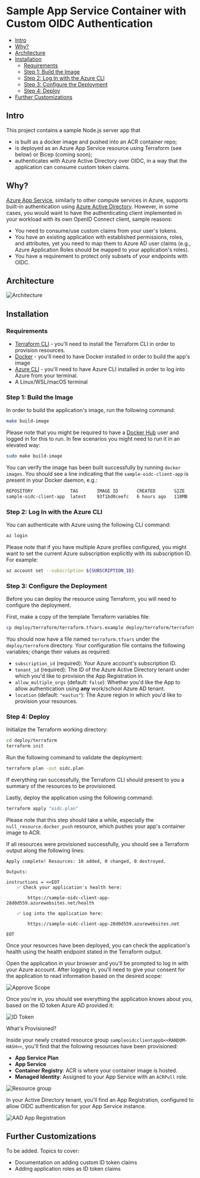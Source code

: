 # Sample App Service Container with Custom OIDC Authentication

- [Intro](#intro)
- [Why?](#why-)
- [Architecture](#architecture)
- [Installation](#installation)
  * [Requirements](#requirements)
  * [Step 1: Build the Image](#step-1--build-the-image)
  * [Step 2: Log In with the Azure CLI](#step-2--log-in-with-the-azure-cli)
  * [Step 3: Configure the Deployment](#step-3--configure-the-deployment)
  * [Step 4: Deploy](#step-4--deploy)
- [Further Customizations](#further-customizations)

## Intro

This project contains a sample Node.js server app that

* is built as a docker image and pushed into an ACR container repo;
* is deployed as an Azure App Service resource using Terraform (see below) or Bicep (coming soon);
* authenticates with Azure Active Directory over OIDC, in a way that the application can consume custom token claims.

## Why?

[Azure App Service](https://docs.microsoft.com/en-us/azure/app-service/overview), similarly to other compute services in Azure, supports built-in authentication using [Azure Active Directory](https://docs.microsoft.com/en-us/azure/active-directory/authentication/overview-authentication).
However, in some cases, you would want to have the authenticating client implemented in your workload with its own OpenID Connect client, sample reasons:

* You need to consume/use custom claims from your user's tokens.
* You have an existing application with established permissions, roles, and attributes, yet you need
  to map them to Azure AD user claims (e.g., Azure Application Roles should be mapped to your application's roles).
* You have a requirement to protect only subsets of your endpoints with OIDC.

## Architecture

![Architecture](./media/arc.png)

## Installation

### Requirements

* [Terraform CLI](https://learn.hashicorp.com/tutorials/terraform/install-cli) - you'll need to install the Terraform CLI in order
  to provision resources.
* [Docker](https://docs.docker.com/desktop/) - you'll need to have Docker installed in order to build the app's image
* [Azure CLI](https://docs.microsoft.com/en-us/cli/azure/install-azure-cli) - you'll need to have Azure CLI installed in order
  to log into Azure from your terminal.
* A Linux/WSL/macOS terminal

### Step 1: Build the Image

In order to build the application's image, run the following command:

```bash
make build-image
```

Please note that you might be required to have a [Docker Hub](https://hub.docker.com/) user and logged in for this to run. In few scenarios you might need to run it in an elevated way:

```bash
sudo make build-image
```

You can verify the image has been built successfully by running `docker images`.  You should see
a line indicating that the `sample-oidc-client-app` is present in your Docker daemon, e.g.:

```zsh
REPOSITORY              TAG       IMAGE ID       CREATED       SIZE
sample-oidc-client-app  latest    93f1bd0ceefc   6 hours ago   118MB
```

### Step 2: Log In with the Azure CLI

You can authenticate with Azure using the following CLI command:

```bash
az login
```

Please note that if you have multiple Azure profiles configured, you might want
to set the current Azure subscription explicitly with its subscription ID. For example:

```bash
az account set --subscription ${SUBSCRIPTION_ID}
```

### Step 3: Configure the Deployment

Before you can deploy the resource using Terraform, you will need to configure the deployment.

First, make a copy of the template Terraform variables file:

```bash
cp deploy/terraform/terraform.tfvars.example deploy/terraform/terraform.tfvars
```

You should now have a file named `terraform.tfvars` under the `deploy/terraform` directory.
Your configuration file contains the following variables; change their values as required:

* `subscription_id` (required): Your Azure account's subscription ID.
* `tenant_id` (required): The ID of the Azure Active Directory tenant under which
  you'd like to provision the App Registration in.
* `allow_multiple_orgs` (default: `false`): Whether you'd like the App to allow authentication
  using **any** work/school Azure AD tenant.
* `location` (default: `"eastus"`): The Azure region in which you'd like to provision your resources.

### Step 4: Deploy

Initialize the Terraform working directory:

```bash
cd deploy/terraform
terraform init
```

Run the following command to validate the deployment:

```bash
terraform plan -out oidc.plan
```

If everything ran successfully, the Terraform CLI should present to
you a summary of the resources to be provisioned.

Lastly, deploy the application using the following command:

```bash
terraform apply "oidc.plan"
```

Please note that this step should take a while, especially the `null_resource.docker_push` resource,
which pushes your app's container image to ACR.

If all resources were provisioned successfully, you should see a Terraform output along the following lines:

```
Apply complete! Resources: 10 added, 0 changed, 0 destroyed.

Outputs:

instructions = <<EOT
    ✅ Check your application's health here:

        https://sample-oidc-client-app-28d0d559.azurewebsites.net/health

    ✅ Log into the application here:

        https://sample-oidc-client-app-28d0d559.azurewebsites.net

EOT
```

Once your resources have been deployed, you can check the application's health using the health
endpoint stated in the Terraform output.

Open the application in your browser and you'll be prompted to log in with your Azure account. After
logging in, you'll need to give your consent for the application to read information based on the desired
scope:

![Approve Scope](./media/scope-approve.png)

Once you're in, you should see everything the application knows about you, based on
the ID token Azure AD provided it:

![ID Token](./media/id_token.png)

What's Provisioned?

Inside your newly created resource group `sampleoidcclientappb<<RANDOM-HASH>>`, you'll find that the following resources
have been provisioned:

* **App Service Plan**
* **App Service**
* **Container Registry**: ACR is where your container image is hosted.
* **Managed Identity**: Assigned to your App Service with an `ACRPull` role.

![Resource group](./media/rg.png)

In your Active Directory tenant, you'll find an App Registration, configured to allow OIDC authentication
for your App Service instance.

![AAD App Registration](./media/aad-app-reg.png)

## Further Customizations

To be added.  Topics to cover:

* Documentation on adding custom ID token claims
* Adding application roles as ID token claims
